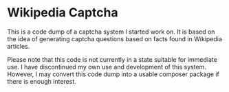 # Wikipedia Captcha

This is a code dump of a captcha system I started work on. It is 
based on the idea of generating captcha questions based on facts 
found in Wikipedia articles.

Please note that this code is not currently in a state suitable 
for immediate use. I have discontinued my own use and 
development of this system. However, I may convert this code dump into 
a usable composer package if there is enough interest.
